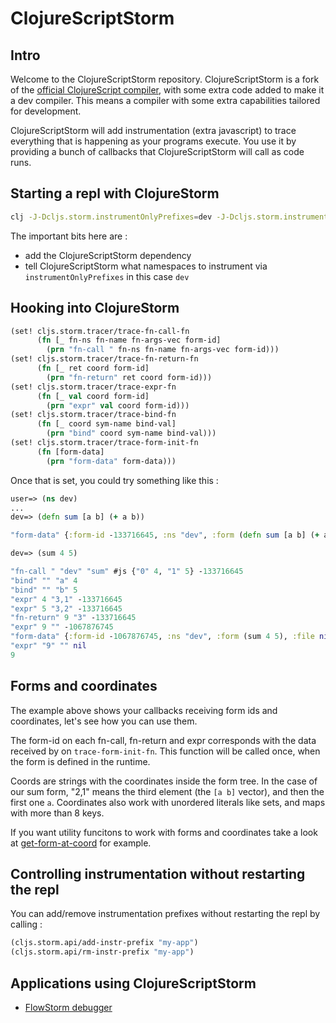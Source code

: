 # ClojureScriptStorm

## Intro
Welcome to the ClojureScriptStorm repository. ClojureScriptStorm is a fork of the [official ClojureScript
compiler](https://github.com/clojure/clojurescript), with some extra code added to make it a dev compiler. 
This means a compiler with some extra capabilities tailored for development.

ClojureScriptStorm will add instrumentation (extra javascript) to trace everything that is happening as your programs
execute. You use it by providing a bunch of callbacks that ClojureScriptStorm will call as code runs.

## Starting a repl with ClojureStorm

```bash
clj -J-Dcljs.storm.instrumentOnlyPrefixes=dev -J-Dcljs.storm.instrumentEnable=true -Sdeps '{:paths ["src"] :deps {com.github.flow-storm/clojurescript {:mvn/version "RELEASE"}}}' -M -m cljs.main --repl
```

The important bits here are :

- add the ClojureScriptStorm dependency
- tell ClojureScriptStorm what namespaces to instrument via `instrumentOnlyPrefixes` in this case `dev`

## Hooking into ClojureStorm

```clojure
(set! cljs.storm.tracer/trace-fn-call-fn
      (fn [_ fn-ns fn-name fn-args-vec form-id]
        (prn "fn-call " fn-ns fn-name fn-args-vec form-id)))
(set! cljs.storm.tracer/trace-fn-return-fn
      (fn [_ ret coord form-id]
        (prn "fn-return" ret coord form-id)))
(set! cljs.storm.tracer/trace-expr-fn
      (fn [_ val coord form-id]
        (prn "expr" val coord form-id)))
(set! cljs.storm.tracer/trace-bind-fn
      (fn [_ coord sym-name bind-val]
        (prn "bind" coord sym-name bind-val)))
(set! cljs.storm.tracer/trace-form-init-fn
      (fn [form-data]
        (prn "form-data" form-data)))
```

Once that is set, you could try something like this :

```clojure
user=> (ns dev)
...
dev=> (defn sum [a b] (+ a b))

"form-data" {:form-id -133716645, :ns "dev", :form (defn sum [a b] (+ a b)), :file nil, :line nil}

dev=> (sum 4 5)

"fn-call " "dev" "sum" #js {"0" 4, "1" 5} -133716645
"bind" "" "a" 4
"bind" "" "b" 5
"expr" 4 "3,1" -133716645
"expr" 5 "3,2" -133716645
"fn-return" 9 "3" -133716645
"expr" 9 "" -1067876745
"form-data" {:form-id -1067876745, :ns "dev", :form (sum 4 5), :file nil, :line nil}
"expr" "9" "" nil
9

```

## Forms and coordinates

The example above  shows your callbacks receiving form ids and coordinates, let's see how you can use them.

The form-id on each fn-call, fn-return and expr corresponds with the data received by on `trace-form-init-fn`.
This function will be called once, when the form is defined in the runtime.

Coords are strings with the coordinates inside the form tree.
In the case of our sum form, "2,1" means the third element (the `[a b]` vector), and then the first one `a`. 
Coordinates also work with unordered literals like sets, and maps with more than 8 keys.

If you want utility funcitons to work with forms and  coordinates take a look at
[get-form-at-coord](https://github.com/flow-storm/hansel/blob/master/src/hansel/utils.cljc#L74-L78) for example.

## Controlling instrumentation without restarting the repl

You can add/remove instrumentation prefixes without restarting the repl by calling :

```clojure
(cljs.storm.api/add-instr-prefix "my-app")
(cljs.storm.api/rm-instr-prefix "my-app")
```

## Applications using ClojureScriptStorm

* [FlowStorm debugger](http://www.flow-storm.org)
